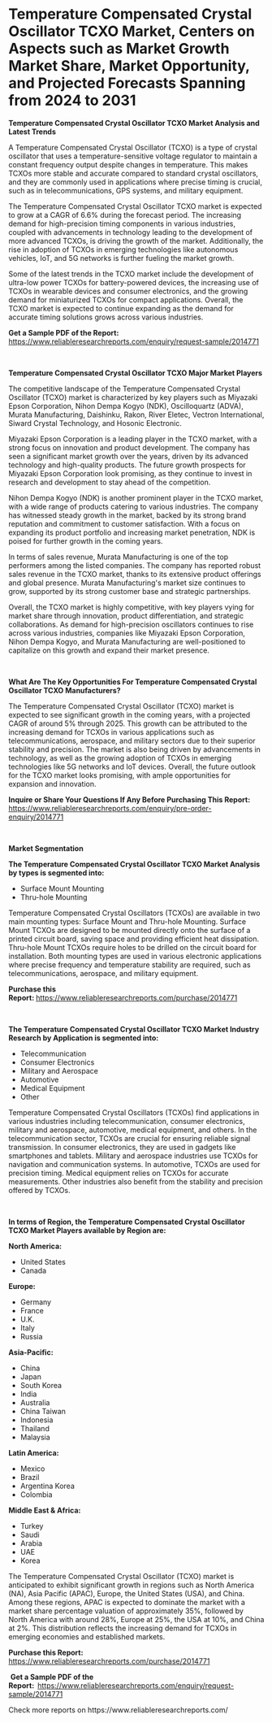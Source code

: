 <p><h1>Temperature Compensated Crystal Oscillator TCXO Market, Centers on Aspects such as Market Growth Market Share, Market Opportunity, and Projected Forecasts Spanning from 2024 to 2031</h1></p><p><strong>Temperature Compensated Crystal Oscillator TCXO Market Analysis and Latest Trends</strong></p>
<p><p>A Temperature Compensated Crystal Oscillator (TCXO) is a type of crystal oscillator that uses a temperature-sensitive voltage regulator to maintain a constant frequency output despite changes in temperature. This makes TCXOs more stable and accurate compared to standard crystal oscillators, and they are commonly used in applications where precise timing is crucial, such as in telecommunications, GPS systems, and military equipment.</p><p>The Temperature Compensated Crystal Oscillator TCXO market is expected to grow at a CAGR of 6.6% during the forecast period. The increasing demand for high-precision timing components in various industries, coupled with advancements in technology leading to the development of more advanced TCXOs, is driving the growth of the market. Additionally, the rise in adoption of TCXOs in emerging technologies like autonomous vehicles, IoT, and 5G networks is further fueling the market growth.</p><p>Some of the latest trends in the TCXO market include the development of ultra-low power TCXOs for battery-powered devices, the increasing use of TCXOs in wearable devices and consumer electronics, and the growing demand for miniaturized TCXOs for compact applications. Overall, the TCXO market is expected to continue expanding as the demand for accurate timing solutions grows across various industries.</p></p>
<p><strong>Get a Sample PDF of the Report:&nbsp;</strong> <a href="https://www.reliableresearchreports.com/enquiry/request-sample/2014771">https://www.reliableresearchreports.com/enquiry/request-sample/2014771</a></p>
<p>&nbsp;</p>
<p><strong>Temperature Compensated Crystal Oscillator TCXO Major Market Players</strong></p>
<p><p>The competitive landscape of the Temperature Compensated Crystal Oscillator (TCXO) market is characterized by key players such as Miyazaki Epson Corporation, Nihon Dempa Kogyo (NDK), Oscilloquartz (ADVA), Murata Manufacturing, Daishinku, Rakon, River Eletec, Vectron International, Siward Crystal Technology, and Hosonic Electronic.</p><p>Miyazaki Epson Corporation is a leading player in the TCXO market, with a strong focus on innovation and product development. The company has seen a significant market growth over the years, driven by its advanced technology and high-quality products. The future growth prospects for Miyazaki Epson Corporation look promising, as they continue to invest in research and development to stay ahead of the competition.</p><p>Nihon Dempa Kogyo (NDK) is another prominent player in the TCXO market, with a wide range of products catering to various industries. The company has witnessed steady growth in the market, backed by its strong brand reputation and commitment to customer satisfaction. With a focus on expanding its product portfolio and increasing market penetration, NDK is poised for further growth in the coming years.</p><p>In terms of sales revenue, Murata Manufacturing is one of the top performers among the listed companies. The company has reported robust sales revenue in the TCXO market, thanks to its extensive product offerings and global presence. Murata Manufacturing's market size continues to grow, supported by its strong customer base and strategic partnerships.</p><p>Overall, the TCXO market is highly competitive, with key players vying for market share through innovation, product differentiation, and strategic collaborations. As demand for high-precision oscillators continues to rise across various industries, companies like Miyazaki Epson Corporation, Nihon Dempa Kogyo, and Murata Manufacturing are well-positioned to capitalize on this growth and expand their market presence.</p></p>
<p>&nbsp;</p>
<p><strong>What Are The Key Opportunities For Temperature Compensated Crystal Oscillator TCXO Manufacturers?</strong></p>
<p><p>The Temperature Compensated Crystal Oscillator (TCXO) market is expected to see significant growth in the coming years, with a projected CAGR of around 5% through 2025. This growth can be attributed to the increasing demand for TCXOs in various applications such as telecommunications, aerospace, and military sectors due to their superior stability and precision. The market is also being driven by advancements in technology, as well as the growing adoption of TCXOs in emerging technologies like 5G networks and IoT devices. Overall, the future outlook for the TCXO market looks promising, with ample opportunities for expansion and innovation.</p></p>
<p><strong>Inquire or Share Your Questions If Any Before Purchasing This Report:</strong> <a href="https://www.reliableresearchreports.com/enquiry/pre-order-enquiry/2014771">https://www.reliableresearchreports.com/enquiry/pre-order-enquiry/2014771</a></p>
<p>&nbsp;</p>
<p><strong>Market Segmentation</strong></p>
<p><strong>The Temperature Compensated Crystal Oscillator TCXO Market Analysis by types is segmented into:</strong></p>
<p><ul><li>Surface Mount Mounting</li><li>Thru-hole Mounting</li></ul></p>
<p><p>Temperature Compensated Crystal Oscillators (TCXOs) are available in two main mounting types: Surface Mount and Thru-hole Mounting. Surface Mount TCXOs are designed to be mounted directly onto the surface of a printed circuit board, saving space and providing efficient heat dissipation. Thru-hole Mount TCXOs require holes to be drilled on the circuit board for installation. Both mounting types are used in various electronic applications where precise frequency and temperature stability are required, such as telecommunications, aerospace, and military equipment.</p></p>
<p><strong>Purchase this Report:&nbsp;</strong><a href="https://www.reliableresearchreports.com/purchase/2014771">https://www.reliableresearchreports.com/purchase/2014771</a></p>
<p>&nbsp;</p>
<p><strong>The Temperature Compensated Crystal Oscillator TCXO Market Industry Research by Application is segmented into:</strong></p>
<p><ul><li>Telecommunication</li><li>Consumer Electronics</li><li>Military and Aerospace</li><li>Automotive</li><li>Medical Equipment</li><li>Other</li></ul></p>
<p><p>Temperature Compensated Crystal Oscillators (TCXOs) find applications in various industries including telecommunication, consumer electronics, military and aerospace, automotive, medical equipment, and others. In the telecommunication sector, TCXOs are crucial for ensuring reliable signal transmission. In consumer electronics, they are used in gadgets like smartphones and tablets. Military and aerospace industries use TCXOs for navigation and communication systems. In automotive, TCXOs are used for precision timing. Medical equipment relies on TCXOs for accurate measurements. Other industries also benefit from the stability and precision offered by TCXOs.</p></p>
<p>&nbsp;</p>
<p><strong>In terms of Region, the Temperature Compensated Crystal Oscillator TCXO Market Players available by Region are:</strong></p>
<p>
    <p> <strong> North America: </strong>
        <ul>
            <li>United States</li>
            <li>Canada</li>
        </ul>
        </p> 
    <p> <strong> Europe: </strong>
        <ul>
            <li>Germany</li>
            <li>France</li>
            <li>U.K.</li>
            <li>Italy</li>
            <li>Russia</li>
        </ul>
        </p> 
    <p> <strong> Asia-Pacific: </strong>
        <ul>
            <li>China</li>
            <li>Japan</li>
            <li>South Korea</li>
            <li>India</li>
            <li>Australia</li>
            <li>China Taiwan</li>
            <li>Indonesia</li>
            <li>Thailand</li>
            <li>Malaysia</li>
        </ul>
        </p> 
    <p> <strong> Latin America: </strong>
        <ul>
            <li>Mexico</li>
            <li>Brazil</li>
            <li>Argentina Korea</li>
            <li>Colombia</li>
        </ul>
        </p> 
    <p> <strong> Middle East & Africa: </strong>
        <ul>
            <li>Turkey</li>
            <li>Saudi</li>
            <li>Arabia</li>
            <li>UAE</li>
            <li>Korea</li>
        </ul>
    </p>
    </p>
<p><p>The Temperature Compensated Crystal Oscillator (TCXO) market is anticipated to exhibit significant growth in regions such as North America (NA), Asia Pacific (APAC), Europe, the United States (USA), and China. Among these regions, APAC is expected to dominate the market with a market share percentage valuation of approximately 35%, followed by North America with around 28%, Europe at 25%, the USA at 10%, and China at 2%. This distribution reflects the increasing demand for TCXOs in emerging economies and established markets.</p></p>
<p><strong>Purchase this Report: </strong><a href="https://www.reliableresearchreports.com/purchase/2014771">https://www.reliableresearchreports.com/purchase/2014771</a></p>
<p>&nbsp;<strong>Get a Sample PDF of the Report:&nbsp;&nbsp;</strong><a href="https://www.reliableresearchreports.com/enquiry/request-sample/2014771">https://www.reliableresearchreports.com/enquiry/request-sample/2014771</a></p>
<p><strong></strong></p>
<p>Check more reports on https://www.reliableresearchreports.com/</p>